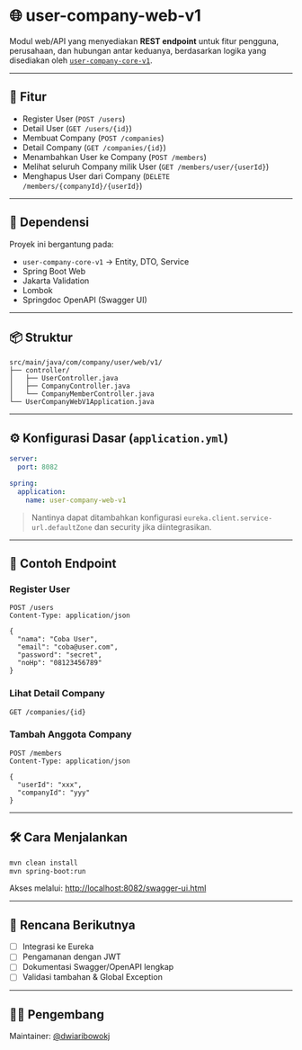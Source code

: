 # 🌐 user-company-web-v1

Modul web/API yang menyediakan **REST endpoint** untuk fitur pengguna, perusahaan, dan hubungan antar keduanya, berdasarkan logika yang disediakan oleh [`user-company-core-v1`](https://github.com/dwiaribowokj/user-company-core-v1).

---

## 🚀 Fitur

- Register User (`POST /users`)
- Detail User (`GET /users/{id}`)
- Membuat Company (`POST /companies`)
- Detail Company (`GET /companies/{id}`)
- Menambahkan User ke Company (`POST /members`)
- Melihat seluruh Company milik User (`GET /members/user/{userId}`)
- Menghapus User dari Company (`DELETE /members/{companyId}/{userId}`)

---

## 🧩 Dependensi

Proyek ini bergantung pada:

- `user-company-core-v1` → Entity, DTO, Service
- Spring Boot Web
- Jakarta Validation
- Lombok
- Springdoc OpenAPI (Swagger UI)

---

## 📦 Struktur

```
src/main/java/com/company/user/web/v1/
├── controller/
│   ├── UserController.java
│   ├── CompanyController.java
│   └── CompanyMemberController.java
└── UserCompanyWebV1Application.java
```

---

## ⚙️ Konfigurasi Dasar (`application.yml`)

```yaml
server:
  port: 8082

spring:
  application:
    name: user-company-web-v1
```

> Nantinya dapat ditambahkan konfigurasi `eureka.client.service-url.defaultZone` dan security jika diintegrasikan.

---

## 🔗 Contoh Endpoint

### Register User
```http
POST /users
Content-Type: application/json

{
  "nama": "Coba User",
  "email": "coba@user.com",
  "password": "secret",
  "noHp": "08123456789"
}
```

### Lihat Detail Company
```http
GET /companies/{id}
```

### Tambah Anggota Company
```http
POST /members
Content-Type: application/json

{
  "userId": "xxx",
  "companyId": "yyy"
}
```

---

## 🛠 Cara Menjalankan

```bash
mvn clean install
mvn spring-boot:run
```

Akses melalui: [http://localhost:8082/swagger-ui.html](http://localhost:8082/swagger-ui.html)

---

## 📍 Rencana Berikutnya

- [ ] Integrasi ke Eureka
- [ ] Pengamanan dengan JWT
- [ ] Dokumentasi Swagger/OpenAPI lengkap
- [ ] Validasi tambahan & Global Exception

---

## 👨‍💻 Pengembang

Maintainer: [@dwiaribowokj](https://github.com/dwiaribowokj)